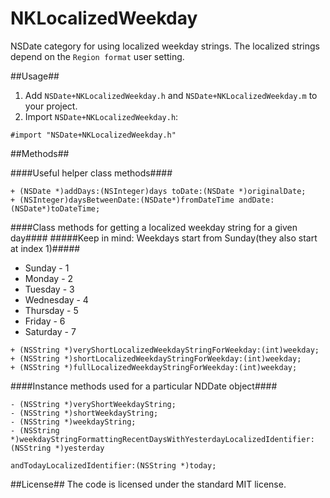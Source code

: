 NKLocalizedWeekday
==================

NSDate category for using localized weekday strings. The localized strings depend on the `Region format` user setting.

##Usage##

1. Add `NSDate+NKLocalizedWeekday.h` and `NSDate+NKLocalizedWeekday.m` to your project.
2. Import `NSDate+NKLocalizedWeekday.h`:
```obj-c
#import "NSDate+NKLocalizedWeekday.h"
```

##Methods##

####Useful helper class methods####
```obj-c
+ (NSDate *)addDays:(NSInteger)days toDate:(NSDate *)originalDate;
+ (NSInteger)daysBetweenDate:(NSDate*)fromDateTime andDate:(NSDate*)toDateTime;
```
####Class methods for getting a localized weekday string for a given day####
#####Keep in mind: Weekdays start from Sunday(they also start at index 1)#####
+ Sunday - 1
+ Monday - 2
+ Tuesday - 3
+ Wednesday - 4
+ Thursday - 5
+ Friday - 6
+ Saturday - 7

```obj-c
+ (NSString *)veryShortLocalizedWeekdayStringForWeekday:(int)weekday;
+ (NSString *)shortLocalizedWeekdayStringForWeekday:(int)weekday;
+ (NSString *)fullLocalizedWeekdayStringForWeekday:(int)weekday;
```

####Instance methods used for a particular NDDate object####
```obj-c
- (NSString *)veryShortWeekdayString;
- (NSString *)shortWeekdayString;
- (NSString *)weekdayString;
- (NSString *)weekdayStringFormattingRecentDaysWithYesterdayLocalizedIdentifier:(NSString *)yesterday
                                                    andTodayLocalizedIdentifier:(NSString *)today;
```
##License##
The code is licensed under the standard MIT license.

